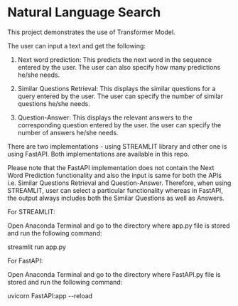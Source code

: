 # Natural Language Search

This project demonstrates the use of Transformer Model.

The user can input a text and get the following:

1) Next word prediction: This predicts the next word in the sequence entered by the user. The user can also specify how many predictions he/she needs.

2) Similar Questions Retrieval: This displays the similar questions for a query entered by the user. The user can specify the number of similar questions he/she needs.

3) Question-Answer: This displays the relevant answers to the corresponding question entered by the user. the user can specify the number of answers he/she needs.


There are two implementations - using STREAMLIT library and other one is using FastAPI.
Both implementations are available in this repo.


Please note that the FastAPI implementation does not contain the Next Word Prediction functionality and also the input is same for both the APIs i.e. Similar Questions Retrieval
and Question-Answer. Therefore, when using STREAMLIT, user can select a particular functionality whereas in FastAPI, the output always includes both the Similar Questions as well as Answers.



For STREAMLIT:

Open Anaconda Terminal and go to the directory where app.py file is stored and run the following command:

streamlit run app.py




For FastAPI:

Open Anaconda Terminal and go to the directory where FastAPI.py file is stored and run the following command:

uvicorn FastAPI:app --reload





